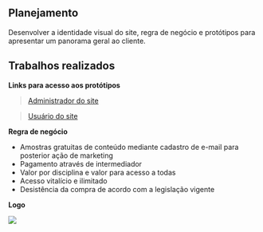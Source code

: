 ## Planejamento

Desenvolver a identidade visual do site, regra de negócio e protótipos para apresentar um panorama geral ao cliente. 

## Trabalhos realizados

**Links para acesso aos protótipos**

> [Administrador do site](https://www.figma.com/proto/0vJ4fIZwk8dtKYKwsZpGIp/GRUPO-III---FATEC?node-id=65%3A1274&scaling=min-zoom)
  
> [Usuário do site](https://www.figma.com/proto/0vJ4fIZwk8dtKYKwsZpGIp/GRUPO-III---FATEC?node-id=160%3A2242&scaling=min-zoom)


**Regra de negócio**

* Amostras gratuitas de conteúdo mediante cadastro de e-mail para posterior ação de marketing
* Pagamento através de intermediador
* Valor por disciplina e valor para acesso a todas
* Acesso vitalício e ilimitado
* Desistência da compra de acordo com a legislação vigente


**Logo**

<img src="https://github.com/PI-Grupo-3/prot-tipo/blob/master/src/Logo%20revisado.png">

